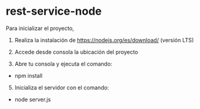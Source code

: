 # rest-service-node

Para inicializar el proyecto, 

1. Realiza la instalación de https://nodejs.org/es/download/ (versión LTS)

3. Accede desde consola la ubicación del proyecto 
4. Abre tu consola y ejecuta el comando:
- npm install

5. Inicializa el servidor con el comando:
- node server.js

